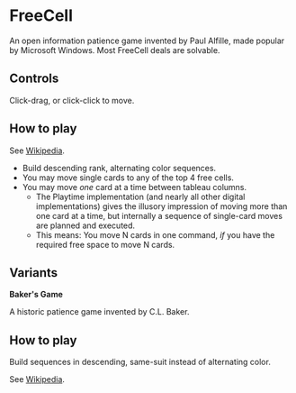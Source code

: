 FreeCell
==

An open information patience game invented by Paul Alfille, made popular by
Microsoft Windows. Most FreeCell deals are solvable.

Controls
--

Click-drag, or click-click to move.

How to play
--

See [Wikipedia](https://en.wikipedia.org/wiki/FreeCell).

- Build descending rank, alternating color sequences.
- You may move single cards to any of the top 4 free cells.
- You may move *one* card at a time between tableau columns.
  - The Playtime implementation (and nearly all other digital implementations)
    gives the illusory impression of moving more than one card at a time, but
    internally a sequence of single-card moves are planned and executed.
  - This means: You move N cards in one command, *if* you have the required
    free space to move N cards.

Variants
--

**Baker's Game**

A historic patience game invented by C.L. Baker.

How to play
--

Build sequences in descending, same-suit instead of alternating color.

See [Wikipedia](https://en.wikipedia.org/wiki/Baker%27s_Game).
